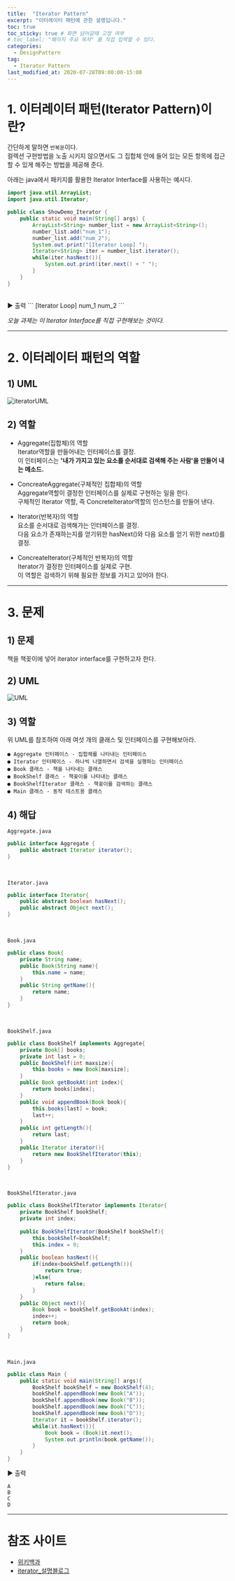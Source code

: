 ```yaml
---
title:  "Iterator Pattern"
excerpt: "이터레이터 패턴에 관한 설명입니다."
toc: true
toc_sticky: true # 화면 넘어갈때 고정 여부
# toc_label: "페이지 주요 목차" 를 직접 입력할 수 있다.
categories:
  - DesignPattern
tag:
  - Iterator Pattern
last_modified_at: 2020-07-28T09:00:00-15:00
---
```


# 1. 이터레이터 패턴(Iterator Pattern)이란? 

간단하게 말하면 `반복문`이다.<br>
컬렉션 구현방법을 노출 시키지 않으면서도 그 집합체 안에 들어 있는 모든 항목에 접근할 수 있게 해주는 방법을 제공해 준다.

아래는 java에서 패키지를 활용한 Iterator Interface를 사용하는 예시다.

```java
import java.util.ArrayList;
import java.util.Iterator;

public class ShowDemo_Iterator { 
    public static void main(String[] args) { 
        ArrayList<String> number_list = new ArrayList<String>(); 
        number_list.add("num_1"); 
        number_list.add("num_2"); 
        System.out.print("[Iterator Loop] "); 
        Iterator<String> iter = number_list.iterator(); 
        while(iter.hasNext()){
            System.out.print(iter.next() + " "); 
        } 
    } 
}
```
<br>
▶︎ 출력
```
[Iterator Loop] num_1 num_2
```
<br>

_오늘 과제는 이 Iterator Interface를 직접 구현해보는 것이다._

---

# 2. 이터레이터 패턴의 역할

## 1) UML

![iteratorUML](/assets/images/iteratorUML.png)

## 2) 역할

- Aggregate(집합체)의 역할<br>
Iterator역할을 만들어내는 인터페이스를 결정.<br>
이 인터페이스는 **'내가 가지고 있는 요소를 순서대로 검색해 주는 사람'을 만들어 내는 메소드.**

- ConcreateAggregate(구체적인 집합체)의 역할<br>
Aggregate역할이 결정한 인터페이스를 실제로 구현하는 일을 한다.<br>
구체적인 Iterator 역할, 즉 ConcreteIterator역할의 인스턴스를 만들어 낸다.

- Iterator(반복자)의 역할<br>
요소를 순서대로 검색해가는 인터페이스를 결정.<br>
다음 요소가 존재하는지를 얻기위한 hasNext()와 다음 요소를 얻기 위한 next()를 결정.

- ConcreateIterator(구체적인 반복자)의 역할<br>
Iterator가 결정한 인터페이스를 실제로 구현.<br>
이 역할은 검색하기 위해 필요한 정보를 가지고 있어야 한다.

---

# 3. 문제

## 1) 문제
책을 책꽂이에 넣어 iterator interface를 구현하고자 한다.

## 2) UML
![UML](/assets/images/iteratorExamUML.png)

## 3) 역할
위 UML를 참조하여 아래 여섯 개의 클래스 및 인터페이스를 구현해보아라.

```
● Aggregate 인터페이스 - 집합체를 나타내는 인터페이스
● Iterator 인터페이스 - 하나씩 나열하면서 검색을 실행하는 인터페이스
● Book 클래스 - 책을 나타내는 클래스
● BookShelf 클래스 - 책꽂이를 나타내는 클래스
● BookShelfIterator 클래스 - 책꽂이를 검색하는 클래스
● Main 클래스 - 동작 테스트용 클래스
```

## 4) 해답

`Aggregate.java`
```java
public interface Aggregate {
    public abstract Iterator iterator();
}
```
<br>

`Iterator.java`
```java
public interface Iterator{
    public abstract boolean hasNext();
    public abstract Object next();
}
```
<br>

`Book.java`
```java
public class Book{
    private String name;
    public Book(String name){
        this.name = name;
    }
    public String getName(){
        return name;
    }
}
```
<br>

`BookShelf.java`
```java
public class BookShelf implements Aggregate{
    private Book[] books;
    private int last = 0;
    public BookShelf(int maxsize){
        this.books = new Book[maxsize];
    }
    public Book getBookAt(int index){
        return books[index];
    }
    public void appendBook(Book book){
        this.books[last] = book;
        last++;
    }
    public int getLength(){
        return last;
    }
    public Iterator iterator(){
        return new BookShelfIterator(this);
    }
}
```
<br>

`BookShelfIterator.java`
```java
public class BookShelfIterator implements Iterator{
    private BookShelf bookShelf;
    private int index;
    
    public BookShelfIterator(BookShelf bookShelf){
        this.bookShelf=bookShelf;
        this.index = 0;
    }
    public boolean hasNext(){
        if(index<bookShelf.getLength()){
            return true;
        }else{
            return false;
        }
    }
    public Object next(){
        Book book = bookShelf.getBookAt(index);
        index++;
        return book;
    }
}
```
<br>

`Main.java`
```java
public class Main {
    public static void main(String[] args){
        BookShelf bookShelf = new BookShelf(4);
        bookShelf.appendBook(new Book("A"));
        bookShelf.appendBook(new Book("B"));
        bookShelf.appendBook(new Book("C"));
        bookShelf.appendBook(new Book("D"));
        Iterator it = bookShelf.iterator();
        while(it.hasNext()){
            Book book = (Book)it.next();
            System.out.println(book.getName());
        }
    }
}
```

▶︎ 출력
```
A
B
C
D
```

---

# 참조 사이트

- [위키백과](https://ko.wikipedia.org/wiki/반복자_패턴)
- [iterator_설명블로그](http://www.incodom.kr/이터레이터_패턴)


